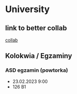 # University

## link to better collab 
[collab](https://colab.to/r)

## Kolokwia / Egzaminy

### ASD egzamin (powtorka)
- 23.02.2023 9:00
- 126 B1
